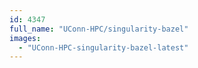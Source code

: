 ```yaml
---
id: 4347
full_name: "UConn-HPC/singularity-bazel"
images: 
  - "UConn-HPC-singularity-bazel-latest"
---
```

